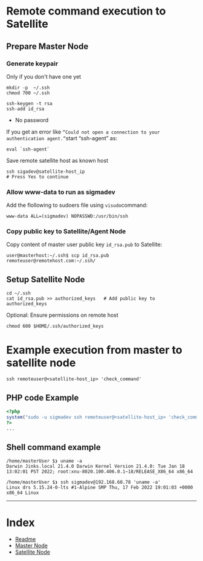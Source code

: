 # Remote command execution to Satellite

## Prepare Master Node

### Generate keypair

Only if you don't have one yet

```
mkdir -p  ~/.ssh
chmod 700 ~/.ssh
```

```
ssh-keygen -t rsa
ssh-add id_rsa
```

- No password

If you get an error like `“Could not open a connection to your authentication agent.”`start “ssh-agent” as:

```
eval `ssh-agent`
```

Save remote satellite host as known host

```
ssh sigadev@satellite-host_ip
# Press Yes to continue

```

### Allow www-data to run as sigmadev

Add the flollowing to sudoers file using `visudo`command:

`www-data ALL=(sigmadev) NOPASSWD:/usr/bin/ssh`

### Copy public key to Satellite/Agent Node

Copy content of master user public key `id_rsa.pub` to Satellite:

`user@masterhost:~/.ssh$ scp id_rsa.pub remoteuser@remotehost.com:~/.ssh/`

## Setup Satellite Node

```
cd ~/.ssh
cat id_rsa.pub >> authorized_keys   # Add public key to authorized_keys
```

Optional: Ensure permissions on remote host

`chmod 600 $HOME/.ssh/authorized_keys`

# Example execution from master to satellite node

`ssh remoteuser@<satellite-host_ip> 'check_command'`

## PHP code Example

```php
<?php
system("sudo -u sigmadev ssh remoteuser@<satellite-host_ip> 'check_command'");
?>
...
```

## Shell command example

```
/home/masterUser $❯ uname -a
Darwin Jinks.local 21.4.0 Darwin Kernel Version 21.4.0: Tue Jan 18 13:02:01 PST 2022; root:xnu-8020.100.406.0.1~18/RELEASE_X86_64 x86_64

/home/masterUser $❯ ssh sigmadev@192.168.60.78 'uname -a'
Linux drs 5.15.24-0-lts #1-Alpine SMP Thu, 17 Feb 2022 19:01:03 +0000 x86_64 Linux
```

---

# Index

- [Readme](/readme.md)
- [Master Node](/docs/setup_master_debian.md)
- [Satellite Node](/docs/setup_satellite_debian.md)
